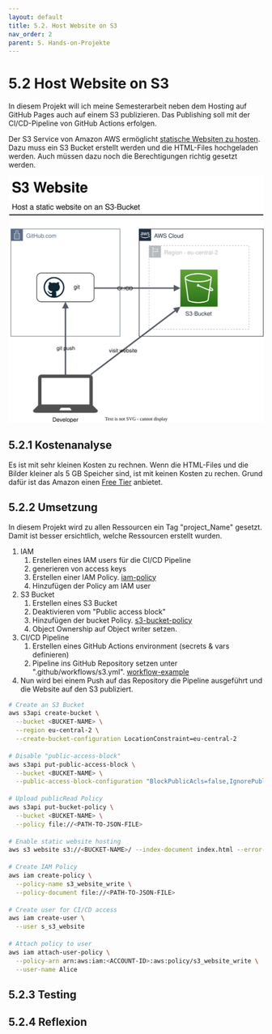 ```yaml
---
layout: default
title: 5.2. Host Website on S3
nav_order: 2
parent: 5. Hands-on-Projekte
---
```


# 5.2 Host Website on S3

In diesem Projekt will ich meine Semesterarbeit neben dem Hosting auf GitHub Pages auch auf einem S3 publizieren. Das Publishing soll mit der CI/CD-Pipeline von GitHub Actions erfolgen.

Der S3 Service von Amazon AWS ermöglicht [statische Websiten zu hosten](https://docs.aws.amazon.com/AmazonS3/latest/userguide/WebsiteHosting.html). Dazu muss ein S3 Bucket erstellt werden und die HTML-Files hochgeladen werden. Auch müssen dazu noch die Berechtigungen richtig gesetzt werden.

![2023_S3_Website](../../ressources/images/2023_s3_website.svg)

## 5.2.1 Kostenanalyse

Es ist mit sehr kleinen Kosten zu rechnen. Wenn die HTML-Files und die Bilder kleiner als 5 GB Speicher sind, ist mit keinen Kosten zu rechen. Grund dafür ist das Amazon einen [Free Tier](https://aws.amazon.com/free) anbietet.

## 5.2.2 Umsetzung

In diesem Projekt wird zu allen Ressourcen ein Tag "project_Name" gesetzt. Damit ist besser ersichtlich, welche Ressourcen erstellt wurden.

1. IAM
    1. Erstellen eines IAM users für die CI/CD Pipeline
    2. generieren von access keys
    3. Erstellen einer IAM Policy. [iam-policy](../../ressources/artifacts/s3_website/s3_iam_policy_write.json)
    4. Hinzufügen der Policy am IAM user
2. S3 Bucket
    1. Erstellen eines S3 Bucket
    2. Deaktivieren vom "Public access block"
    3. Hinzufügen der bucket Policy. [s3-bucket-policy](../../ressources/artifacts/s3_website/s3_bucket_policy.json)
    4. Object Ownership auf Object writer setzen.
3. CI/CD Pipeline
    1. Erstellen eines GitHub Actions environment (secrets & vars definieren)
    2. Pipeline ins GitHub Repository setzen unter ".github/workflows/s3.yml". [workflow-example](../../ressources/artifacts/s3_website/s3.yml)
4. Nun wird bei einem Push auf das Repository die Pipeline ausgeführt und die Website auf den S3 publiziert.

```bash
# Create an S3 Bucket
aws s3api create-bucket \
  --bucket <BUCKET-NAME> \
  --region eu-central-2 \
  --create-bucket-configuration LocationConstraint=eu-central-2

# Disable "public-access-block"
aws s3api put-public-access-block \
  --bucket <BUCKET-NAME> \
  --public-access-block-configuration "BlockPublicAcls=false,IgnorePublicAcls=false,BlockPublicPolicy=false,RestrictPublicBuckets=false"

# Upload publicRead Policy
aws s3api put-bucket-policy \
  --bucket <BUCKET-NAME> \
  --policy file://<PATH-TO-JSON-FILE>

# Enable static website hosting
aws s3 website s3://<BUCKET-NAME>/ --index-document index.html --error-document error.html

# Create IAM Policy
aws iam create-policy \
  --policy-name s3_website_write \
  --policy-document file://<PATH-TO-JSON-FILE>
  
# Create user for CI/CD access
aws iam create-user \
  --user s_s3_website
  
# Attach policy to user
aws iam attach-user-policy \
  --policy-arn arn:aws:iam:<ACCOUNT-ID>:aws:policy/s3_website_write \
  --user-name Alice
```

## 5.2.3 Testing

## 5.2.4 Reflexion